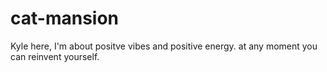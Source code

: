 # cat-mansion

Kyle here, I'm about positve vibes and positive energy.
at any moment you can reinvent yourself.

